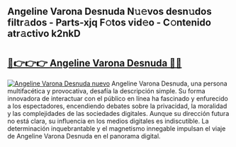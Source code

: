 ## Angeline Varona Desnuda N𝚞𝚎vos desn𝚞dos filtr𝚊dos - Parts-xjq F𝚘tos vid𝚎o - C𝚘ntenido atr𝚊ctivo k2nkD

# <h2><a href="http://mb8d6le.tromn.icu/?c=Angeline+Varona+Desnuda">🔗👉👉👉 Angeline Varona Desnuda 🔗🔗</a></h2>

[![Angeline Varona Desnuda nuevo](https://i.imgur.com/pEAQMta.gif)](http://mb8d6le.tromn.icu/?c=Angeline+Varona+Desnuda)
Angeline Varona Desnuda, una persona multifacética y provocativa, desafía la descripción simple. Su forma innovadora de interactuar con el público en línea ha fascinado y enfurecido a los espectadores, encendiendo debates sobre la privacidad, la moralidad y las complejidades de las sociedades digitales. Aunque su dirección futura no está clara, su influencia en los medios digitales es indiscutible. La determinación inquebrantable y el magnetismo innegable impulsan el viaje de Angeline Varona Desnuda en el panorama digital.
